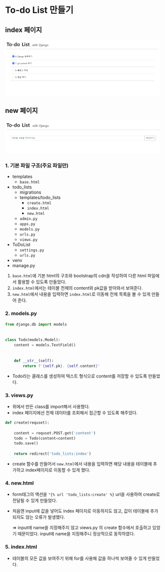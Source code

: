# To-do List 만들기

## index 페이지

![image-20220309123956163](README.assets/image-20220309123956163.png)

## new 페이지

![image-20220309124112153](README.assets/image-20220309124112153.png)



### 1. 기본 파일 구조(주요 파일만)

- templates
  - `base.html`
- todo_lists
  - migrations
  - templates/todo_lists
    - `create.html`
    - `index.html`
    - `new.html`
  - `admin.py`
  - `apps.py`
  - `models.py`
  - `urls.py`
  - `views.py`
- ToDoList
  - `settings.py`
  - `urls.py`
- venv
- manage.py



1. `base.html`에 기본 html의 구조와 bootstrap의 cdn을 작성하여 다른 html 파일에서 활용할 수 있도록 만들었다. 
2. `index.html`에서는 테이블 전체의 content와 pk값을 받아와서 보여준다.
3. `new.html`에서 내용을 입력하면 `index.html`로 이동해 전체 목록을 볼 수 있게 만들어 준다. 



### 2. models.py

```python
from django.db import models


class Todo(models.Model):
    content = models.TextField()

    
    def __str__(self):
        return f'{self.pk}. {self.content}'
```

- Todo라는 클래스를 생성하여 텍스트 형식으로 content를 저장할 수 있도록 만들었다. 



### 3. views.py

- 위에서 만든 class를 import해서 사용했다.
- index 페이지에선 전체 데이터를 조회해서 접근할 수 있도록 해주었다.

```python
def create(requset):
    
    content = requset.POST.get('content')
    todo = Todo(content=content)
    todo.save()

    return redirect('todo_lists:index')
```

- create 함수를 만들어서 `new.html`에서 내용을 입력하면 해당 내용을 테이블에 추가하고 index페이지로 이동할 수 있게 했다. 



### 4. new.html

- form태그의 액션을 `"{% url 'todo_lists:create' %}` url을 사용하여 create로 전달될 수 있게 만들었다. 

- 처음엔 input에 값을 넣어도 index 페이지로 이동하지도 않고, 값이 테이블에 추가되지도 않는 오류가 발생했다.

  => input에 name을 지정해주지 않고 views.py 의 create 함수에서 호출하고 있었기 때문이었다. input에 name을 지정해주니 정상적으로 동작하였다. 



### 5. index.html

- 테이블의 모든 값을 보여주기 위해 for를 사용해 값을 하나씩 보여줄 수 있게 만들었다. 